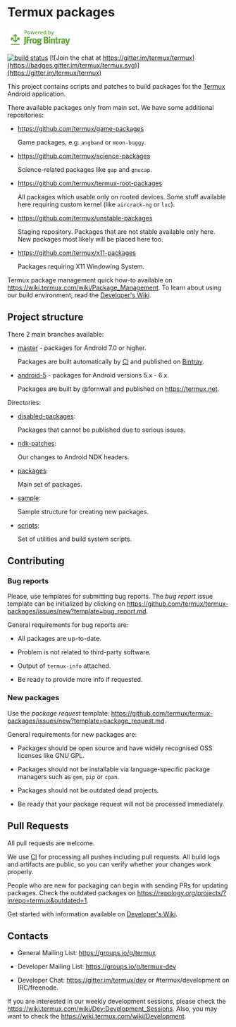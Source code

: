 # Termux packages

[![Powered by JFrog Bintray](./.github/static/powered-by-bintray.png)](https://bintray.com)

[![build status](https://api.cirrus-ci.com/github/termux/termux-packages.svg?branch=master)](https://cirrus-ci.com/termux/termux-packages)
[![Join the chat at https://gitter.im/termux/termux](https://badges.gitter.im/termux/termux.svg)](https://gitter.im/termux/termux)

This project contains scripts and patches to build packages for the [Termux]
Android application.

There available packages only from main set. We have some additional
repositories:

- https://github.com/termux/game-packages

  Game packages, e.g. `angband` or `moon-buggy`.

- https://github.com/termux/science-packages

  Science-related packages like `gap` and `gnucap`.

- https://github.com/termux/termux-root-packages

  All packages which usable only on rooted devices. Some stuff available
  here requiring custom kernel (like `aircrack-ng` or `lxc`).

- https://github.com/termux/unstable-packages

  Staging repository. Packages that are not stable available only here. New
  packages most likely will be placed here too.

- https://github.com/termux/x11-packages

  Packages requiring X11 Windowing System.

Termux package management quick how-to available on https://wiki.termux.com/wiki/Package_Management.
To learn about using our build environment, read the [Developer's Wiki].

## Project structure

There 2 main branches available:

- [master] - packages for Android 7.0 or higher.

  Packages are built automatically by [CI] and published on [Bintray].

- [android-5] - packages for Android versions 5.x - 6.x.

  Packages are built by @fornwall and published on https://termux.net.

Directories:

- [disabled-packages](disabled-packages/):

  Packages that cannot be published due to serious issues.

- [ndk-patches](ndk-patches/):

  Our changes to Android NDK headers.

- [packages](packages/):

  Main set of packages.

- [sample](sample/):

  Sample structure for creating new packages.

- [scripts](scripts/):

  Set of utilities and build system scripts.

## Contributing

### Bug reports

Please, use templates for submitting bug reports. The *bug report* issue template
can be initialized by clicking on https://github.com/termux/termux-packages/issues/new?template=bug_report.md.

General requirements for bug reports are:

- All packages are up-to-date.

- Problem is not related to third-party software.

- Output of `termux-info` attached.

- Be ready to provide more info if requested.

### New packages

Use the *package request* template: https://github.com/termux/termux-packages/issues/new?template=package_request.md.

General requirements for new packages are:

- Packages should be open source and have widely recognised OSS licenses like
  GNU GPL.

- Packages should not be installable via language-specific package managers such
  as `gem`, `pip` or `cpan`.

- Packages should not be outdated dead projects.

- Be ready that your package request will not be processed immediately.

## Pull Requests

All pull requests are welcome.

We use [CI] for processing all pushes including pull requests. All build logs
and artifacts are public, so you can verify whether your changes work properly.

People who are new for packaging can begin with sending PRs for updating
packages. Check the outdated packages on https://repology.org/projects/?inrepo=termux&outdated=1.

Get started with information available on [Developer's Wiki].

## Contacts

- General Mailing List: https://groups.io/g/termux

- Developer Mailing List: https://groups.io/g/termux-dev

- Developer Chat: https://gitter.im/termux/dev or #termux/development on IRC/freenode.

If you are interested in our weekly development sessions, please check the
https://wiki.termux.com/wiki/Dev:Development_Sessions. Also, you may want to
check the https://wiki.termux.com/wiki/Development.

[Bintray]: <https://bintray.com/termux/termux-packages-24>
[CI]: <https://cirrus-ci.com/termux/termux-packages>
[Developer's Wiki]: <https://github.com/termux/termux-packages/wiki>
[Termux]: <https://github.com/termux/termux-app>
[android-5]: <https://github.com/termux/termux-packages/tree/android-5>
[master]: <https://github.com/termux/termux-packages/tree/master>

